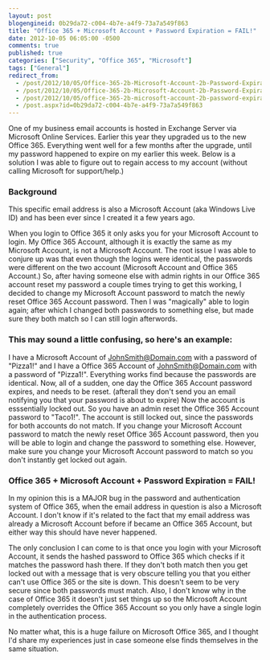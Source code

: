 ```yaml
---
layout: post
blogengineid: 0b29da72-c004-4b7e-a4f9-73a7a549f863
title: "Office 365 + Microsoft Account + Password Expiration = FAIL!"
date: 2012-10-05 06:05:00 -0500
comments: true
published: true
categories: ["Security", "Office 365", "Microsoft"]
tags: ["General"]
redirect_from: 
  - /post/2012/10/05/Office-365-2b-Microsoft-Account-2b-Password-Expiration-3d-FAIL!.aspx
  - /post/2012/10/05/Office-365-2b-Microsoft-Account-2b-Password-Expiration-3d-FAIL!
  - /post/2012/10/05/office-365-2b-microsoft-account-2b-password-expiration-3d-fail!
  - /post.aspx?id=0b29da72-c004-4b7e-a4f9-73a7a549f863
---
```

<!-- more -->

One of my business email accounts is hosted in Exchange Server via Microsoft Online Services. Earlier this year they upgraded us to the new Office 365. Everything went well for a few months after the upgrade, until my password happened to expire on my earlier this week. Below is a solution I was able to figure out to regain access to my account (without calling Microsoft for support/help.)
<h3>Background</h3>

This specific email address is also a Microsoft Account (aka Windows Live ID) and has been ever since I created it a few years ago.

When you login to Office 365 it only asks you for your Microsoft Account to login. My Office 365 Account, although it is exactly the same as my Microsoft Account, is not a Microsoft Account. The root issue I was able to conjure up was that even though the logins were identical, the passwords were different on the two account (Microsoft Account and Office 365 Account.) So, after having someone else with admin rights in our Office 365 account reset my password a couple times trying to get this working, I decided to change my Microsoft Account password to match the newly reset Office 365 Account password. Then I was "magically" able to login again; after which I changed both passwords to something else, but made sure they both match so I can still login afterwords.
<h3>This may sound a little confusing, so here's an example:</h3>

I have a Microsoft Account of <a href="mailto:JohnSmith@Domain.com">JohnSmith@Domain.com</a> with a password of "Pizza1!" and I have a Office 365 Account of <a href="mailto:JohnSmith@Domain.com">JohnSmith@Domain.com</a> with a password of "Pizza1!". Everything works find because the passwords are identical. Now, all of a sudden, one day the Office 365 Account password expires, and needs to be reset. (afterall they don't send you an email notifying you that your password is about to expire) Now the account is esssentially locked out. So you have an admin reset the Office 365 Account password to "Taco1!". The account is still locked out, since the passwords for both accounts do not match. If you change your Microsoft Account password to match the newly reset Office 365 Account password, then you will be able to login and change the password to something else. However, make sure you change your Microsoft Account password to match so you don't instantly get locked out again.
<h3>Office 365 + Microsoft Account + Password Expiration = FAIL!</h3>

In my opinion this is a MAJOR bug in the password and authentication system of Office 365, when the email address in question is also a Microsoft Account. I don't know if it's related to the fact that my email address was already a Microsoft Account before if became an Office 365 Account, but either way this should have never happened.

The only conclusion I can come to is that once you login with your Microsoft Account, it sends the hashed password to Office 365 which checks if it matches the password hash there. If they don't both match then you get locked out with a message that is very obscure telling you that you either can't use Office 365 or the site is down. This doesn't seem to be very secure since both passwords must match. Also, I don't know why in the case of Office 365 it doesn't just set things up so the Microsoft Account completely overrides the Office 365 Account so you only have a single login in the authentication process.

No matter what, this is a huge failure on Microsoft Office 365, and I thought I'd share my experiences just in case someone else finds themselves in the same situation.

 
